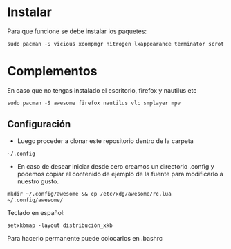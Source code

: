 # Instalar
  Para que funcione se debe instalar los paquetes: 
````
sudo pacman -S vicious xcompmgr nitrogen lxappearance terminator scrot
````

# Complementos
  En caso que no tengas instalado el escritorio, firefox y nautilus etc
````
sudo pacman -S awesome firefox nautilus vlc smplayer mpv
````
## Configuración
- Luego proceder a clonar este repositorio dentro de la carpeta
````
~/.config
````

- En caso de desear iniciar desde cero creamos un directorio .config y podemos copiar el contenido de ejemplo de la fuente para modificarlo a nuestro gusto.
`````
mkdir ~/.config/awesome && cp /etc/xdg/awesome/rc.lua ~/.config/awesome/
`````

Teclado en español:
`````
setxkbmap -layout distribución_xkb
`````

Para hacerlo permanente puede colocarlos en .bashrc

